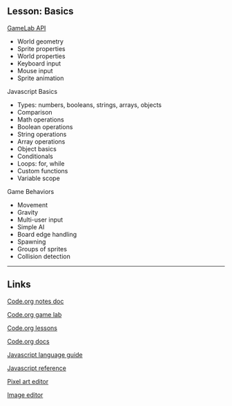 ## Lesson: Basics

[GameLab API](https://studio.code.org/docs/ide/gamelab)

- World geometry
- Sprite properties
- World properties
- Keyboard input
- Mouse input
- Sprite animation

Javascript Basics

- Types: numbers, booleans, strings, arrays, objects
- Comparison
- Math operations
- Boolean operations
- String operations
- Array operations
- Object basics
- Conditionals
- Loops: for, while
- Custom functions
- Variable scope

Game Behaviors

- Movement
- Gravity
- Multi-user input
- Simple AI
- Board edge handling
- Spawning
- Groups of sprites
- Collision detection

----

## Links

[Code.org notes doc](notes.md)

[Code.org game lab](https://studio.code.org/projects)

[Code.org lessons](https://studio.code.org/s/csd3-2024)

[Code.org docs](https://studio.code.org/docs/ide/gamelab)

[Javascript language guide](https://developer.mozilla.org/en-US/docs/Web/JavaScript)

[Javascript reference](https://developer.mozilla.org/en-US/docs/Web/JavaScript/Reference)

[Pixel art editor](https://www.pixilart.com/draw)

[Image editor](https://www.photopea.com/)
